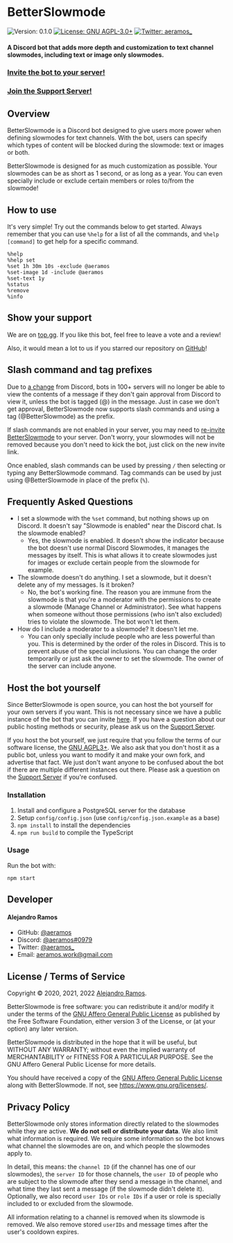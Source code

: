 # BetterSlowmode
![Version: 0.1.0](https://img.shields.io/badge/version-0.1.0-blue.svg)
[![License: GNU AGPL-3.0+](https://img.shields.io/github/license/aeramos/BetterSlowmode)](./LICENSE.txt)
[![Twitter: aeramos_](https://img.shields.io/twitter/follow/aeramos_.svg)](https://twitter.com/aeramos_)

#### A Discord bot that adds more depth and customization to text channel slowmodes, including text or image only slowmodes.

### [Invite the bot to your server!](https://discord.com/api/oauth2/authorize?client_id=733458562101280788&permissions=26624&scope=bot%20applications.commands)
### [Join the Support Server!](https://discord.com/invite/JUE8keP)

## Overview
BetterSlowmode is a Discord bot designed to give users more power when defining slowmodes for text
channels. With the bot, users can specify which types of content will be blocked during the slowmode:
text or images or both.

BetterSlowmode is designed for as much customization as possible. Your slowmodes can be as short as
1 second, or as long as a year. You can even specially include or exclude certain members or roles to/from the slowmode!

## How to use
It's very simple! Try out the commands below to get started. Always remember that you can use `%help` for a list of all
the commands, and `%help [command]` to get help for a specific command.
```
%help
%help set
%set 1h 30m 10s -exclude @aeramos
%set-image 1d -include @aeramos
%set-text 1y
%status
%remove
%info
```

## Show your support
We are on [top.gg](https://top.gg/bot/733458562101280788). If you like this bot, feel free to leave a vote and a review!

Also, it would mean a lot to us if you starred our repository on [GitHub](https://github.com/aeramos/BetterSlowmode)!

## Slash command and tag prefixes
Due to [a change](https://support-dev.discord.com/hc/en-us/articles/4404772028055-Message-Content-Privileged-Intent-for-Verified-Bots)
from Discord, bots in 100+ servers will no longer be able to view the contents of a message if they don't gain approval
from Discord to view it, unless the bot is tagged (@) in the message. Just in case we don't get approval, BetterSlowmode
now supports slash commands and using a tag (@BetterSlowmode) as the prefix.

If slash commands are not enabled in your server, you may need to [re-invite BetterSlowmode](https://discord.com/api/oauth2/authorize?client_id=733458562101280788&permissions=26624&scope=bot%20applications.commands)
to your server. Don't worry, your slowmodes will not be removed because you don't need to kick the bot, just click on
the new invite link.

Once enabled, slash commands can be used by pressing `/` then selecting or typing any BetterSlowmode command. Tag
commands can be used by just using @BetterSlowmode in place of the prefix (`%`).

## Frequently Asked Questions
- I set a slowmode with the `%set` command, but nothing shows up on Discord. It doesn't say "Slowmode is enabled" near
  the Discord chat. Is the slowmode enabled?
    - Yes, the slowmode is enabled. It doesn't show the indicator because the bot doesn't use normal Discord Slowmodes,
      it manages the messages by itself. This is what allows it to create slowmodes just for images or exclude certain
      people from the slowmode for example.
- The slowmode doesn't do anything. I set a slowmode, but it doesn't delete any of my messages. Is it broken?
    - No, the bot's working fine. The reason you are immune from the slowmode is that you're a moderator with the
      permissions to create a slowmode (Manage Channel or Administrator). See what happens when someone without those
      permissions (who isn't also excluded) tries to violate the slowmode. The bot won't let them.
- How do I include a moderator to a slowmode? It doesn't let me.
    - You can only specially include people who are less powerful than you. This is determined by the order of the roles
      in Discord. This is to prevent abuse of the special inclusions. You can change the order temporarily or just ask
      the owner to set the slowmode. The owner of the server can include anyone.

## Host the bot yourself
Since BetterSlowmode is open source, you can host the bot yourself for your own servers if you want. 
This is not necessary since we have a public instance of the bot that you can invite [here](https://discord.com/api/oauth2/authorize?client_id=733458562101280788&permissions=26624&scope=bot%20applications.commands).
If you have a question about our public hosting methods or security, please ask us on the [Support Server](https://discord.com/invite/JUE8keP).

If you host the bot yourself, we just require that you follow the terms of our software license, the [GNU AGPL3+](./LICENSE.txt).
We also ask that you don't host it as a public bot, unless you want to modify it and make your own fork, and advertise
that fact. We just don't want anyone to be confused about the bot if there are multiple different instances out there.
Please ask a question on the [Support Server](https://discord.com/invite/JUE8keP) if you're confused.

### Installation
1. Install and configure a PostgreSQL server for the database
2. Setup `config/config.json` (use `config/config.json.example` as a base)
3. `npm install` to install the dependencies
4. `npm run build` to compile the TypeScript

### Usage
Run the bot with:
```
npm start
```

## Developer
#### Alejandro Ramos

- GitHub: [@aeramos](https://github.com/aeramos)
- Discord: [@aeramos#0979](https://discord.com/users/733391783324680234)
- Twitter: [@aeramos_](https://twitter.com/aeramos_)
- Email: [aeramos.work@gmail.com](mailto:aeramos.work@gmail.com)

## License / Terms of Service
Copyright © 2020, 2021, 2022 [Alejandro Ramos](https://github.com/aeramos).

BetterSlowmode is free software: you can redistribute it and/or modify it under the terms of the
[GNU Affero General Public License](./LICENSE.txt) as published by the Free Software Foundation, either version 3 of the
License, or (at your option) any later version.

BetterSlowmode is distributed in the hope that it will be useful, but WITHOUT ANY WARRANTY; without even the implied
warranty of MERCHANTABILITY or FITNESS FOR A PARTICULAR PURPOSE. See the GNU Affero General Public License for more
details.

You should have received a copy of the [GNU Affero General Public License](./LICENSE.txt) along with BetterSlowmode. 
If not, see <https://www.gnu.org/licenses/>.

## Privacy Policy
BetterSlowmode only stores information directly related to the slowmodes while they are active. **We do not sell or
distribute your data**. We also limit what information is required. We require some information so the bot knows what
channel the slowmodes are on, and which people the slowmodes apply to.

In detail, this means: the `channel ID` (if the channel has one of our slowmodes), the `server ID` for those channels,
the `user ID` of people who are subject to the slowmode after they send a message in the channel, and what time they
last sent a message (if the slowmode didn't delete it). Optionally, we also record `user IDs` or `role IDs` if a user or
role is specially included to or excluded from the slowmode.

All information relating to a channel is removed when its slowmode is removed. We also remove stored `userIDs` and
message times after the user's cooldown expires.
